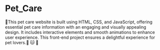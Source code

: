 # Pet_Care
🐾This pet care website is built using HTML, CSS, and JavaScript, offering essential pet care information with an engaging and visually appealing design. It includes interactive elements and smooth animations to enhance user experience. This front-end project ensures a delightful experience for pet lovers.🐶 🐱 🏥
